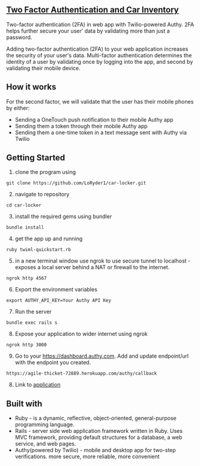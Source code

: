 ## [Two Factor Authentication and Car Inventory](https://agile-thicket-72889.herokuapp.com/)

Two-factor authentication (2FA) in web app with Twilio-powered Authy. 2FA helps further secure your user' data by validating more than just a password. 

Adding two-factor authentication (2FA) to your web application increases the security of your user's data. Multi-factor authentication determines the identity of a user by validating once by logging into the app, and second by validating their mobile device. 

## How it works

For the second factor, we will validate that the user has their mobile phones by either: 
  - Sending a OneTouch push notification to their mobile Authy app
  - Sending them a token through their mobile Authy app
  - Sending them a one-time token in a text message sent with Authy via Twilio

## Getting Started

  1. clone the program using 
```
git clone https://github.com/LoRyder1/car-locker.git
```

  2. navigate to repository
```
cd car-locker
```

  3. install the required gems using bundler
```
bundle install
```

  4. get the app up and running
  ```
  ruby twiml-quickstart.rb
  ```
  
  5. in a new terminal window use ngrok to use secure tunnel to localhost - exposes a local server behind a NAT or firewall to the internet. 
  ```
  ngrok http 4567
  ```

  6. Export the environment variables
```
export AUTHY_API_KEY=Your Authy API Key
```

  7. Run the server
```
bundle exec rails s
```

  8. Expose your application to wider internet using ngrok
```
ngrok http 3000
```

  9. Go to your https://dashboard.authy.com. Add and update endpoint/url with the endpoint you created.
```
https://agile-thicket-72889.herokuapp.com/authy/callback
```

  8. Link to [application](https://agile-thicket-72889.herokuapp.com/)

## Built with

* Ruby - is a dynamic, reflective, object-oriented, general-purpose programming language.
* Rails - server side web application framework written in Ruby. Uses MVC framework, providing default structures for a database, a web service, and web pages. 
* Authy(powered by Twilio) - mobile and desktop app for two-step verifications. more secure, more reliable, more convenient
